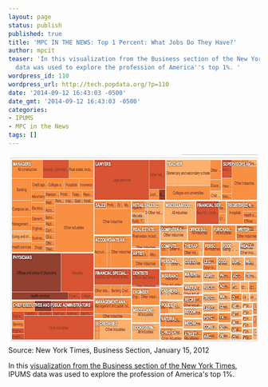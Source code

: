 ```yaml
---
layout: page
status: publish
published: true
title: 'MPC IN THE NEWS: Top 1 Percent: What Jobs Do They Have?'
author: mpcit
teaser: 'In this visualization from the Business section of the New York Times, IPUMS
  data was used to explore the profession of America''s top 1%. '
wordpress_id: 110
wordpress_url: http://tech.popdata.org/?p=110
date: '2014-09-12 16:43:03 -0500'
date_gmt: '2014-09-12 16:43:03 -0500'
categories:
- IPUMS
- MPC in the News
tags: []
---
```


<a href="/images/data-viz-one-pct-profesions.jpg"><img class="size-full wp-image-111" src="/images/data-viz-one-pct-profesions.jpg" alt="The Top 1 Percent: What Jobs Do They Have?" width="800" height="380" /></a> Source: New York Times, Business Section, January 15, 2012

In this <a title="Top 1 Percent: What Jobs Do They Have?" href="http://www.nytimes.com/packages/html/newsgraphics/2012/0115-one-percent-occupations/index.html" target="_blank">visualization from the Business section of the New York Times</a>, IPUMS data was used to explore the profession of America's top 1%.

